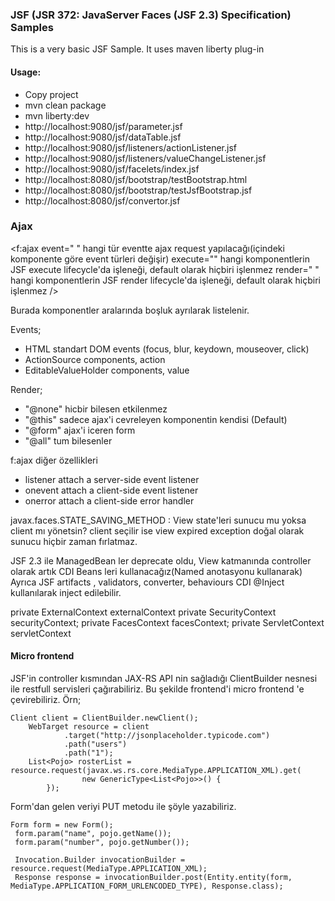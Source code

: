 ### JSF (JSR 372: JavaServer Faces (JSF 2.3) Specification) Samples

This is a very basic JSF Sample. It uses maven liberty plug-in

#### Usage:
- Copy project
- mvn clean package
- mvn liberty:dev
- http://localhost:9080/jsf/parameter.jsf
- http://localhost:9080/jsf/dataTable.jsf
- http://localhost:9080/jsf/listeners/actionListener.jsf
- http://localhost:9080/jsf/listeners/valueChangeListener.jsf
- http://localhost:9080/jsf/facelets/index.jsf
- http://localhost:8080/jsf/bootstrap/testBootstrap.html
- http://localhost:8080/jsf/bootstrap/testJsfBootstrap.jsf
- http://localhost:8080/jsf/convertor.jsf

### Ajax

<f:ajax event=" "	hangi tür eventte ajax request yapılacağı(içindeki komponente göre event türleri değişir)
	    execute=""	hangi komponentlerin JSF execute lifecycle'da işleneği, default olarak hiçbiri işlenmez
	    render=" "	hangi komponentlerin JSF render lifecycle'da işleneği, default olarak hiçbiri işlenmez
		/>

Burada komponentler aralarında boşluk ayrılarak listelenir.

Events;
- HTML standart DOM events (focus, blur, keydown, mouseover, click)
- ActionSource components, action
- EditableValueHolder components, value

Render;
- "@none" hicbir bilesen etkilenmez
- "@this" sadece ajax'i cevreleyen komponentin kendisi (Default)
- "@form" ajax'i iceren form
- "@all"  tum bilesenler
			 
f:ajax diğer özellikleri
- listener		attach a server-side event listener
- onevent		attach a client-side event listener
- onerror		attach a client-side error handler

javax.faces.STATE_SAVING_METHOD : View state'leri sunucu mu yoksa client mı yönetsin? client seçilir ise view expired exception doğal olarak sunucu hiçbir zaman fırlatmaz.

JSF 2.3 ile ManagedBean ler deprecate oldu, View katmanında controller olarak artık CDI Beans leri kullanacağız(Named anotasyonu kullanarak) Ayrıca JSF artifacts , validators, converter, behaviours CDI @Inject kullanılarak inject edilebilir.

private ExternalContext externalContext
private SecurityContext securityContext;
private FacesContext facesContext;
private ServletContext servletContext

#### Micro frontend
JSF'in controller kısmından JAX-RS API nin sağladığı ClientBuilder nesnesi ile restfull servisleri çağırabiliriz. Bu şekilde frontend'i micro frontend 'e çevirebiliriz. Örn;

	Client client = ClientBuilder.newClient();
		WebTarget resource = client
                .target("http://jsonplaceholder.typicode.com")
                .path("users")
                .path("1");
        List<Pojo> rosterList = resource.request(javax.ws.rs.core.MediaType.APPLICATION_XML).get(
                    new GenericType<List<Pojo>>() {
            });
            
Form'dan gelen veriyi PUT metodu ile şöyle yazabiliriz.

	Form form = new Form();
     form.param("name", pojo.getName());
     form.param("number", pojo.getNumber());
            
     Invocation.Builder invocationBuilder = resource.request(MediaType.APPLICATION_XML);
     Response response = invocationBuilder.post(Entity.entity(form, MediaType.APPLICATION_FORM_URLENCODED_TYPE), Response.class);

